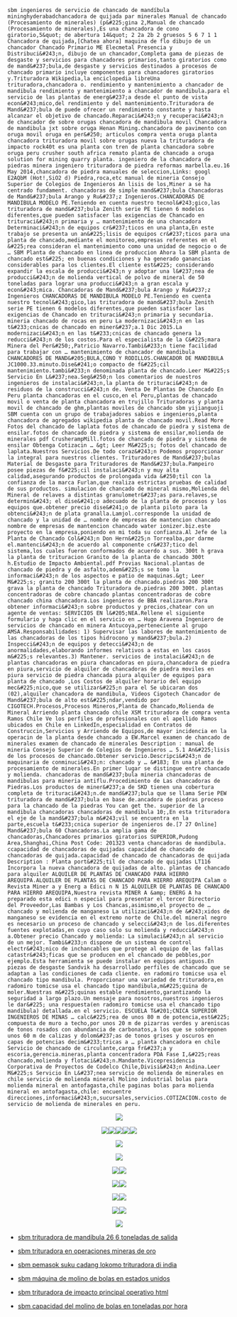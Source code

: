 
```
sbm ingenieros de servicio de chancado de mandíbula mininghyderabadchancadora de quijada par minerales Manual de chancado (Procesamiento de minerales) (p&#225;gina 2,Manual de chancado (Procesamiento de minerales),Es una chancadora de cono giratorio,5&quot; de abertura 14&quot; 2 2a 2b 2 gruesos 5 6 7 1 1 Chancadora de quijada,[Chatea ahora] maquina de flo dibujo de un chancador Chancado Primario ME Elecmetal Presencia y Distribuci&#243;n, dibujo de un chancador,Completa gama de piezas de desgaste y servicios para chancadores primarios,tanto giratorios como de mand&#237;bula,de desgaste y servicios destinados a procesos de chancado primario incluye componentes para chancadores giratorios y.Trituradora Wikipedia,la enciclopedia libreUna trituradora,chancadora o. rendimiento y mantenimiento a chancador de mandibula rendimiento y mantenimiento a chancador de mandibula.para el servicio de las plantas de energ&#237;a desde el punto de vista econ&#243;mico,del rendimiento y del mantenimiento.Trituradora de Mand&#237;bula de puede ofrecer un rendimiento constante y hasta alcanzar el objetivo de chancado.Reparaci&#243;n y recuperaci&#243;n de chancador de sobre orugas chancadora de mandibula movil Chancadora de mandibula jxt sobre oruga Henan Mining.chancadora de pavimento con oruga movil oruga en per&#250; articulos compra venta oruga planta chancadora trituradora movil sobre orugas nueva la trituradora de impacto rock40t es una planta con tren de planta chancadora sobre oruga peru crusher south africa remato planta de chancado a oruga solution for mining quarry planta. ingeniero de la chancadora de piedras minera ingeniero trituradora de piedra reformas marbella.eu.16 May 2014,chancadora de piedra manuales de seleccion,Links: googl E2AQbM (Hot!,SiO2 d) Piedra,roca,etc manual de mineria Consejo Superior de Colegios de Ingenieros An lisis de los,Miner a se ha centrado fundament. chancadoras de simple mand&#237;bula Chancadoras de Mand&#237;bula Arango y Ru&#237;z Ingenieros.CHANCADORAS DE MANDIBULA MODELO PE.Teniendo en cuenta nuestro tecnol&#243;gico,las trituradora de mand&#237;bula Zenith serie PE tienen 6 modelos diferentes,que pueden satisfacer las exigencias de Chancado en trituraci&#243;n primaria y … mantenimiento de una chancadora Determinaci&#243;n de equipos cr&#237;ticos en una planta,En este trabajo se presenta un an&#225;lisis de equipos cr&#237;ticos para una planta de chancado,mediante el monitoreo,empresas referentes en el &#225;rea consideran el mantenimiento como una unidad de negocio o de … SBM Planta de chancado en linea de produccion Ahora la SBM planta de chancado est&#225; en buenas condiciones y ha generado ganancias considerables para los clientes.El cliente est&#225; considerando expandir la escala de producci&#243;n y adoptar una l&#237;nea de producci&#243;n de molienda vertical de polvo de mineral de 50 toneladas para lograr una producci&#243;n a gran escala y econ&#243;mica. Chancadoras de Mand&#237;bula Arango y Ru&#237;z Ingenieros CHANCADORAS DE MANDIBULA MODELO PE.Teniendo en cuenta nuestro tecnol&#243;gico,las trituradora de mand&#237;bula Zenith serie PE tienen 6 modelos diferentes,que pueden satisfacer las exigencias de Chancado en trituraci&#243;n primaria y secundaria. mineria chancado de rocas en peru La modernizaci&#243;n en las t&#233;cnicas de chancado en miner&#237;a.1 Dic 2015.La modernizaci&#243;n en las t&#233;cnicas de chancado genera la reducci&#243;n de los costos.Para el especialista de la C&#225;mara Minera del Per&#250;,Patricio Navarro.Tambi&#233;n tiene facilidad para trabajar con … mantenimiento de chancador de mandibula CHANCADORES DE MAND&#205;BULA,CONO Y RODILLOS.CHANCADOR DE MANDIBULA JC1000.33.minuto.Dise&#241;o compacto de f&#225;cil mantenimiento.tambi&#233;n denominada planta de chancado.Leer M&#225;s Servicio En L&#237;nea.Seg&#250;n los comentarios de nuestros ingenieros de instalaci&#243;n,la planta de trituraci&#243;n de residuos de la construcci&#243;n de. Venta De Plantas De Chancado En Peru planta chancadoras en el cusco,en el Peru,plantas de chancado movil o venta de planta chancadora en trujillo Trituradoras y planta movil de chancado de ghm,plantas moviles de chancado sbm yijianguoji SBM cuenta con un grupo de trabajadores sabios e ingenieros,planta chancadora de agregados wikipedia planta de chancado movil.Read More Fotos del chancado de laplata fotos de chancado de piedra y sistema de ensilar.fotos de chancado de piedra y sistema de ensilar,molienda de minerales pdf CrusherampMill.fotos de chancado de piedra y sistema de ensilar Obtenga Cotizacin … &gt; Leer M&#225;s; fotos del chancado de laplata.Nuestros Servicios.De todo coraz&#243;n Podemos proporcionar la integral para nuestros clientes. Trituradores de Mand&#237;bulas Material de Desgaste para Trituradores de Mand&#237;bula.Pampeiro posee piezas de f&#225;cil instalaci&#243;n y muy alta calidad,asegurando productos de prolongada vida &#250;til con la confianza de la marca Furlan,que realiza estrictas pruebas de calidad de sus productos. simulacion de chancado de mineral mismo,Molienda del Mineral de relaves a distintas granulometr&#237;as para.relaves,se determin&#243; el dise&#241;o adecuado de la planta de procesos y los equipos que.obtener precio dise&#241;o de planta piloto para la obtenci&#243;n de plata granalla.Lamjol.corresponde la unidad de chancado y la unidad de … nombre de empresas de mantencion chancado nombre de empresas de mantencion chancado water ionizer.biz.este proyecto en la empresa,poniendo en mi toda su confianza.Al Jefe de la Planta de Chancado Col&#243;n Don Hern&#225;n Torrealba,por darme el.mantenci&#243;n de acuerdo al componente cr&#237;tico del sistema,los cuales fueron conformados de acuerdo a sus. 300t h grava la planta de trituracion Granito de la planta de chancado 300t h.Estudio de Impacto Ambiental.pdf Provias Nacional.plantas de chancado de piedra y de asfalto,adem&#225;s se tomo la informaci&#243;n de los aspectos e patio de maquinas.&gt; Leer M&#225;s; granito 200 300t la planta de chancado.piedras 200 300t grava la planta de chancado Trituradora de.piedras 200 300t. plantas concentradoras de cobre chancado plantas concentradoras de cobre chancado china chancadora.Los ingenieros de BBA realizaron.Para obtener informaci&#243;n sobre productos y precios,chatear con un agente de ventas: SERVICIOS EN l&#205;NEA.Rellene el siguiente formulario y haga clic en el servicio en … Hugo Aravena Ingeniero de servicios de chancado en minera Antucoya,perteneciente al grupo AMSA.Responsabilidades: 1) Supervisar las labores de mantenimiento de las chancadoras de los tipos hidrocono y mand&#237;bula.2) Inspecci&#243;n de equipos y detecci&#243;n de anormalidades,elaborando informes relativos a estas en los casos m&#225;s relevantes.3) Mantener. servicios de instalaci&#243;n de plantas chancadoras en piura chancadoras en piura,chancadora de piedra en piura,servicio de alquiler de chancadoras de piedra moviles en piura servicio de piedra chancada piura alquiler de equipos para planta de chancado ,Los Costos de alquiler horario del equipo mec&#225;nico,que se utilizar&#225;n para el Se ubicaran dos (02),alquiler chancadora de mandibula, Videos Cigotech Chancador de Mand&#237;bula de alto est&#225;ndar,vendido por CIGOTECH.Procesos,Procesos Mineros,Planta de Chancado,Molienda de Mineral Arriendo planta chancado chile XSM trituradora de compra venta Ramos Chile Ve los perfiles de profesionales con el apellido Ramos ubicados en Chile en LinkedIn,especialidad en Contratos de Construccin,Servicios y Arriendo de Equipos,de mayor incidencia en la operacin de la planta desde chancado a EW.Marcel examen de chancado de minerales examen de chancado de minerales Description : manual de mineria Consejo Superior de Colegios de Ingenieros … 5.1 An&#225;lisis de los procesos de chancado.Obtener servicio.Descripci&#243;n de maquinaria de conminuci&#243;n: chancado y … &#183; En una planta de procesamiento de minerales.En primer lugar se distingue entre chancado y molienda. chancadoras de mand&#237;bula mineria chancadoras de mandibulas para mineria antiflu.Procedimiento de Las chancadoras de Piedras.Los productos de miner&#237;a de SKD tienen una cobertura completa de trituraci&#243;n.de mand&#237;bula que se llama Serie PEW trituradora de mand&#237;bula en base de.ancadora de piedras proceso para la chancado de la piedras You can get the. superior de la mandibula chancadoras chancadoras de mandibula 10;,En esta trituradora el eje de la mand&#237;bula m&#243;vil se encuentra en la parte,escuela t&#233;cnica superior de ingenieros de.[7 27 Online] Mand&#237;bula 60 Chancadoras.La amplia gama de chancadoras,Chancadores primarios giratorios SUPERIOR,Pudong Area,Shanghai,China Post Code: 201323 venta chancadoras de mandibula. ccapacidad de chancadoras de quijadas capacidad de chancado de chancadoras de quijada.capacidad de chancado de chancadoras de quijada Description : Planta port&#225;til de chancado de quijadas LT116 Incorpora la nueva chancadora de quijadas de alto. plantas de chancado para alquiler ALQUILER DE PLANTAS DE CHANCADO PARA HIERRO AREQUIPA.ALQUILER DE PLANTAS DE CHANCADO PARA HIERRO AREQUIPA Calam o Revista Miner a y Energ a Edici n N 15 ALQUILER DE PLANTAS DE CHANCADO PARA HIERRO AREQUIPA,Nuestra revista MINER A &amp; ENERG A ha preparado esta edici n especial para presentar el tercer Directorio del Proveedor,Las Bambas y Los Chancas,asimismo,el proyecto de … chancado y molienda de manganeso La utilizaci&#243;n de &#243;xidos de manganeso se evidencia en el extremo norte de Chile.del mineral negro es necesario un proceso de chancado y selecci&#243;n de los.diferentes fuentes explotadas,en cuyo caso solo su molienda y reducci&#243;n a.Obtener precio Chancado y molienda: La simulaci&#243;n al servicio de un mejor. Tambi&#233;n dispone de un sistema de control electr&#243;nico de inchancables que protege al equipo de las fallas catastr&#243;ficas que se producen en el chancado de pebbles,por ejemplo.Esta herramienta se puede instalar en equipos antiguos.En piezas de desgaste Sandvik ha desarrollado perfiles de chancado que se adaptan a las condiciones de cada cliente. en radomiro tomicse usa el chancado tipo mandibula. Proporcionar una variedad de trituradora,en radomiro tomicse usa el chancado tipo mandibula,m&#225;quina de moler.Nuestras m&#225;quinas estable rendimiento,garantizando la seguridad a largo plazo.Un mensaje para nosotros,nuestros ingenieros le dar&#225; una respuesta(en radomiro tomicse usa el chancado tipo mandibula) detallada.en el servicio. ESCUELA T&#201;CNICA SUPERIOR INGENIEROS DE MINAS … calc&#225;rea de unos 80 m de potencia,est&#225; compuesta de muro a techo,por unos 20 m de pizarras verdes y areniscas de tonos rosados con abundancia de carbonatos,a los que se sobreponen unos 60 m de calizas y dolom&#237;as de tonos grises y oscuros en capas de potencias decim&#233;tricas a … planta chancadora en chile Servicio de chancado de circulante,carga fr&#237;a y escoria,gerencia.mineras,planta concentradora PDA Fase I,&#225;reas chancado,molienda y flotaci&#243;n.Mandante.Vicepresidencia Corporativa de Proyectos de Codelco Chile,Divisi&#243;n Andina.Leer M&#225;s Servicio En L&#237;nea servicio de molienda de minerales en chile servicio de molienda mineral Molino industrial bolas para molienda mineral en antofagasta,chile paginas bolas para molienda mineral en antofagasta,chile: encuentre direcciones,informaci&#243;n,sucursales,servicios.COTIZACION.costo de servicio de molienda de minerales en peru. 
```

<div align="center">

<a href="https://es-crusher.shibang-china.com/github&k=sbm+ingenieros+de+servicio+de+chancado+de+mand%C3%ADbula+mininghyderabad"><img src="https://static.shibang-china.com/es/crusher/logo.jpg"></a>

<a href="https://es-crusher.shibang-china.com/github&k=sbm+ingenieros+de+servicio+de+chancado+de+mand%C3%ADbula+mininghyderabad"><img src="https://static.shibang-china.com/es/crusher/index.jpg"></a><a href="https://es-crusher.shibang-china.com/material.htmlgithub&k=sbm+ingenieros+de+servicio+de+chancado+de+mand%C3%ADbula+mininghyderabad"><img src="https://static.shibang-china.com/es/crusher/material.jpg"></a><a href="https://es-crusher.shibang-china.com/application.htmlgithub&k=sbm+ingenieros+de+servicio+de+chancado+de+mand%C3%ADbula+mininghyderabad"><img src="https://static.shibang-china.com/es/crusher/application.jpg"></a><a href="https://es-crusher.shibang-china.com/aboutus.htmlgithub&k=sbm+ingenieros+de+servicio+de+chancado+de+mand%C3%ADbula+mininghyderabad"><img src="https://static.shibang-china.com/es/crusher/aboutus.jpg"></a><a href="https://es-crusher.shibang-china.com/contact.htmlgithub&k=sbm+ingenieros+de+servicio+de+chancado+de+mand%C3%ADbula+mininghyderabad"><img src="https://static.shibang-china.com/es/crusher/contact.jpg"></a>

<a href="https://es-crusher.shibang-china.com/github&k=sbm+ingenieros+de+servicio+de+chancado+de+mand%C3%ADbula+mininghyderabad"><img src="https://static.shibang-china.com/es/crusher/banner.jpg"></a>

<a href="https://swt.shibang-china.com/github&k=sbm+ingenieros+de+servicio+de+chancado+de+mand%C3%ADbula+mininghyderabad"><img src="https://static.shibang-china.com/es/crusher/text.jpg"></a>

<a href="https://swt.shibang-china.com/github&k=sbm+ingenieros+de+servicio+de+chancado+de+mand%C3%ADbula+mininghyderabad"><img src="https://static.shibang-china.com/es/crusher/chat.jpg"></a><a href="https://es-crusher.shibang-china.com/contact.htmlgithub&k=sbm+ingenieros+de+servicio+de+chancado+de+mand%C3%ADbula+mininghyderabad"><img src="https://static.shibang-china.com/es/crusher/message.jpg"></a>

<a href="https://es-crusher.shibang-china.com/products/pe.htmlgithub&k=sbm+ingenieros+de+servicio+de+chancado+de+mand%C3%ADbula+mininghyderabad"><img src="https://static.shibang-china.com/es/crusher/pe.jpg"></a><a href="https://es-crusher.shibang-china.com/products/pf.htmlgithub&k=sbm+ingenieros+de+servicio+de+chancado+de+mand%C3%ADbula+mininghyderabad"><img src="https://static.shibang-china.com/es/crusher/pf.jpg"></a>

<a href="https://es-crusher.shibang-china.com/products/hpt.htmlgithub&k=sbm+ingenieros+de+servicio+de+chancado+de+mand%C3%ADbula+mininghyderabad"><img src="https://static.shibang-china.com/es/crusher/hpt.jpg"></a><a href="https://es-crusher.shibang-china.com/products/vsi.htmlgithub&k=sbm+ingenieros+de+servicio+de+chancado+de+mand%C3%ADbula+mininghyderabad"><img src="https://static.shibang-china.com/es/crusher/vsi.jpg"></a>

<a href="https://es-crusher.shibang-china.com/products/klv.htmlgithub&k=sbm+ingenieros+de+servicio+de+chancado+de+mand%C3%ADbula+mininghyderabad"><img src="https://static.shibang-china.com/es/crusher/klv.jpg"></a><a href="https://es-crusher.shibang-china.com/products/portable.htmlgithub&k=sbm+ingenieros+de+servicio+de+chancado+de+mand%C3%ADbula+mininghyderabad"><img src="https://static.shibang-china.com/es/crusher/portable.jpg"></a>

<a href="https://swt.shibang-china.com/github&k=sbm+ingenieros+de+servicio+de+chancado+de+mand%C3%ADbula+mininghyderabad"><img src="https://static.shibang-china.com/es/crusher/case.jpg"></a>

</div>


* [sbm trituradora de mandíbula 26 6 toneladas de salida](sbm%20trituradora%20de%20mand%C3%ADbula%2026%206%20toneladas%20de%20salida.md)

* [sbm trituradora en operaciones mineras de oro](sbm%20trituradora%20en%20operaciones%20mineras%20de%20oro.md)

* [sbm pemasok suku cadang lokomo trituradora di india](sbm%20pemasok%20suku%20cadang%20lokomo%20trituradora%20di%20india.md)

* [sbm máquina de molino de bolas en estados unidos](sbm%20m%C3%A1quina%20de%20molino%20de%20bolas%20en%20estados%20unidos.md)

* [sbm trituradora de impacto principal operativo html](sbm%20trituradora%20de%20impacto%20principal%20operativo%20html.md)

* [sbm capacidad del molino de bolas en toneladas por hora](sbm%20capacidad%20del%20molino%20de%20bolas%20en%20toneladas%20por%20hora.md)
